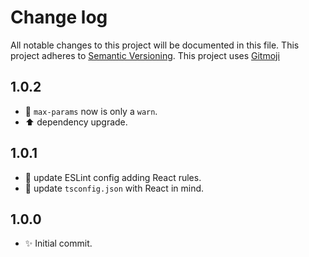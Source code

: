 # Change log

All notable changes to this project will be documented in this file.
This project adheres to [Semantic Versioning](https://semver.org/).
This project uses [Gitmoji](https://gitmoji.carloscuesta.me/)

## 1.0.2

-   :wrench: `max-params` now is only a `warn`.
-   :arrow_up: dependency upgrade.

## 1.0.1

-   :wrench: update ESLint config adding React rules.
-   :wrench: update `tsconfig.json` with React in mind.

## 1.0.0

-   :sparkles: Initial commit.
